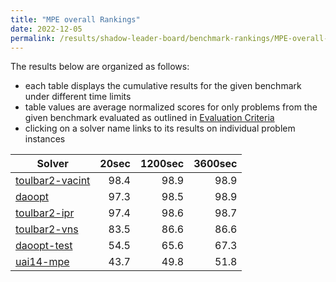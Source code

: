 ```yaml
---
title: "MPE overall Rankings"
date: 2022-12-05
permalink: /results/shadow-leader-board/benchmark-rankings/MPE-overall-rankings
---
```




The results below are organized as follows:
- each table displays the cumulative results for the given benchmark under different time limits
- table values are average normalized scores for only problems from the given benchmark evaluated as outlined in [Evaluation Criteria](https://uaicompetition.github.io/uci-2022/results/evaluation-criteria/)
- clicking on a solver name links to its results on individual problem instances


|                            Solver                             | 20sec | 1200sec | 3600sec |
| ------------------------------------------------------------- | ----: | ------: | ------: |
| [toulbar2-vacint](../solver-scores/toulbar2-vacint-scores.md) |  98.4 |    98.9 |    98.9 |
| [daoopt](../solver-scores/daoopt-scores.md)                   |  97.3 |    98.5 |    98.9 |
| [toulbar2-ipr](../solver-scores/toulbar2-ipr-scores.md)       |  97.4 |    98.6 |    98.7 |
| [toulbar2-vns](../solver-scores/toulbar2-vns-scores.md)       |  83.5 |    86.6 |    86.6 |
| [daoopt-test](../solver-scores/daoopt-test-scores.md)         |  54.5 |    65.6 |    67.3 |
| [uai14-mpe](../solver-scores/uai14-mpe-scores.md)             |  43.7 |    49.8 |    51.8 |

